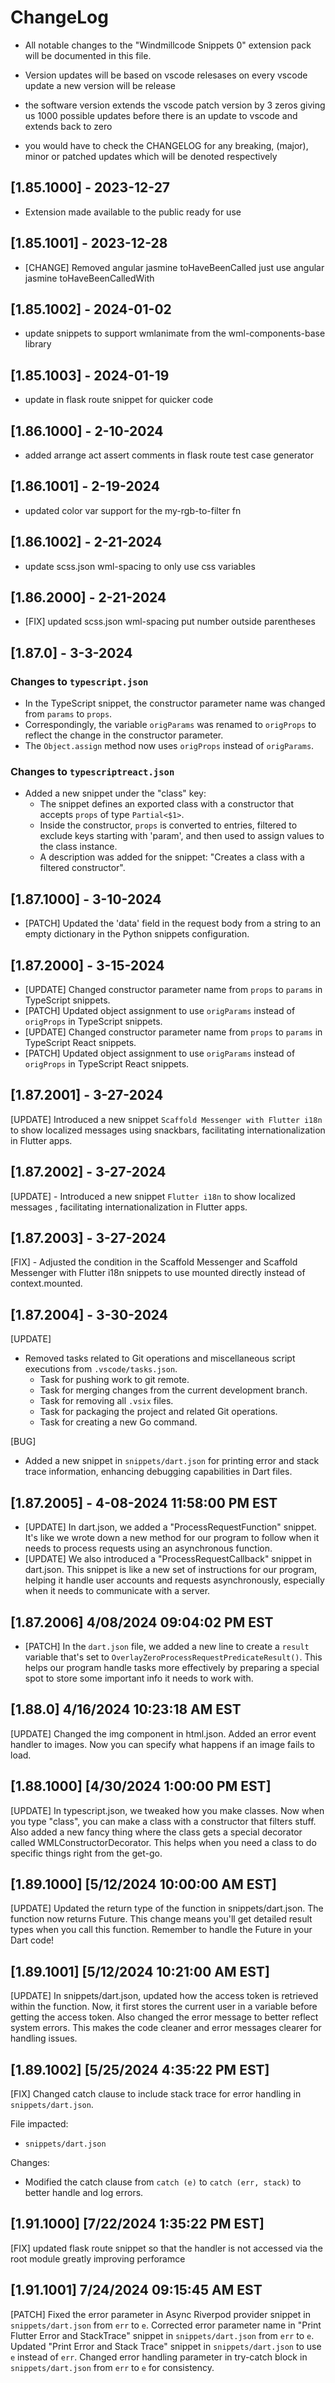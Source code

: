 # ChangeLog

* All notable changes to the "Windmillcode Snippets 0" extension pack will be documented in this file.

* Version updates will be based on vscode relesases
on every vscode update a new version will be release

* the software version extends the vscode patch version by 3 zeros giving us
1000 possible updates before there is an update to vscode and extends back to zero

* you would have to check the CHANGELOG for any breaking, (major), minor or patched updates which will be denoted respectively



## [1.85.1000] - 2023-12-27
* Extension made available to the public ready for use

## [1.85.1001] - 2023-12-28
* [CHANGE] Removed angular jasmine toHaveBeenCalled just use angular jasmine toHaveBeenCalledWith

## [1.85.1002] - 2024-01-02
* update snippets to support wmlanimate from the wml-components-base library


## [1.85.1003] - 2024-01-19
* update in flask route snippet for quicker code

## [1.86.1000] - 2-10-2024
* added arrange act assert comments in flask route test case generator

## [1.86.1001] - 2-19-2024
* updated color var support for the my-rgb-to-filter fn

## [1.86.1002] - 2-21-2024
* update scss.json wml-spacing to only use css variables

## [1.86.2000] - 2-21-2024
* [FIX] updated scss.json wml-spacing put number outside parentheses

## [1.87.0]  - 3-3-2024

### Changes to `typescript.json`
- In the TypeScript snippet, the constructor parameter name was changed from `params` to `props`.
- Correspondingly, the variable `origParams` was renamed to `origProps` to reflect the change in the constructor parameter.
- The `Object.assign` method now uses `origProps` instead of `origParams`.

### Changes to `typescriptreact.json`
- Added a new snippet under the "class" key:
  - The snippet defines an exported class with a constructor that accepts `props` of type `Partial<$1>`.
  - Inside the constructor, `props` is converted to entries, filtered to exclude keys starting with 'param', and then used to assign values to the class instance.
  - A description was added for the snippet: "Creates a class with a filtered constructor".


## [1.87.1000] - 3-10-2024
* [PATCH] Updated the 'data' field in the request body from a string to an empty dictionary in the Python snippets configuration.

## [1.87.2000] - 3-15-2024

* [UPDATE] Changed constructor parameter name from `props` to `params` in TypeScript snippets.
* [PATCH] Updated object assignment to use `origParams` instead of `origProps` in TypeScript snippets.
* [UPDATE] Changed constructor parameter name from `props` to `params` in TypeScript React snippets.
* [PATCH] Updated object assignment to use `origParams` instead of `origProps` in TypeScript React snippets.

## [1.87.2001] - 3-27-2024

[UPDATE] Introduced a new snippet `Scaffold Messenger with Flutter i18n` to show localized messages using snackbars, facilitating internationalization in Flutter apps.

## [1.87.2002] - 3-27-2024
[UPDATE] - Introduced a new snippet `Flutter i18n` to show localized messages , facilitating internationalization in Flutter apps.

## [1.87.2003] - 3-27-2024

[FIX] - Adjusted the condition in the Scaffold Messenger and Scaffold Messenger with Flutter i18n snippets to use mounted directly instead of context.mounted.

## [1.87.2004] - 3-30-2024
[UPDATE]

- Removed tasks related to Git operations and miscellaneous script executions from `.vscode/tasks.json`.
  - Task for pushing work to git remote.
  - Task for merging changes from the current development branch.
  - Task for removing all `.vsix` files.
  - Task for packaging the project and related Git operations.
  - Task for creating a new Go command.

[BUG]

- Added a new snippet in `snippets/dart.json` for printing error and stack trace information, enhancing debugging capabilities in Dart files.

## [1.87.2005] - 4-08-2024 11:58:00 PM EST
- [UPDATE] In dart.json, we added a "ProcessRequestFunction" snippet. It's like we wrote down a new method for our program to follow when it needs to process requests using an asynchronous function.
- [UPDATE] We also introduced a "ProcessRequestCallback" snippet in dart.json. This snippet is like a new set of instructions for our program, helping it handle user accounts and requests asynchronously, especially when it needs to communicate with a server.

## [1.87.2006] 4/08/2024 09:04:02 PM EST

- [PATCH] In the `dart.json` file, we added a new line to create a `result` variable that's set to `OverlayZeroProcessRequestPredicateResult()`. This helps our program handle tasks more effectively by preparing a special spot to store some important info it needs to work with.

## [1.88.0] 4/16/2024 10:23:18 AM EST

[UPDATE] Changed the img component in html.json. Added an error event handler to images. Now you can specify what happens if an image fails to load.

## [1.88.1000] [4/30/2024 1:00:00 PM EST]
[UPDATE] In typescript.json, we tweaked how you make classes. Now when you type "class", you can make a class with a constructor that filters stuff. Also added a new fancy thing where the class gets a special decorator called WMLConstructorDecorator. This helps when you need a class to do specific things right from the get-go.

## [1.89.1000]  [5/12/2024 10:00:00 AM EST]
[UPDATE] Updated the return type of the function in snippets/dart.json. The function now returns Future<OverlayZeroProcessRequestPredicateResult>. This change means you'll get detailed result types when you call this function. Remember to handle the Future in your Dart code!

## [1.89.1001]  [5/12/2024 10:21:00 AM EST]
[UPDATE] In snippets/dart.json, updated how the access token is retrieved within the function. Now, it first stores the current user in a variable before getting the access token. Also changed the error message to better reflect system errors. This makes the code cleaner and error messages clearer for handling issues.


## [1.89.1002]  [5/25/2024 4:35:22 PM EST]

[FIX] Changed catch clause to include stack trace for error handling in `snippets/dart.json`.

File impacted:
- `snippets/dart.json`

Changes:
- Modified the catch clause from `catch (e)` to `catch (err, stack)` to better handle and log errors.


## [1.91.1000] [7/22/2024 1:35:22 PM EST]

[FIX]
updated flask route snippet so that the handler is not accessed via the root module greatly improving perforamce


## [1.91.1001] 7/24/2024 09:15:45 AM EST

[PATCH] Fixed the error parameter in Async Riverpod provider snippet in `snippets/dart.json` from `err` to `e`.
 Corrected error parameter name in "Print Flutter Error and StackTrace" snippet in `snippets/dart.json` from `err` to `e`.
 Updated "Print Error and Stack Trace" snippet in `snippets/dart.json` to use `e` instead of `err`.
Changed error handling parameter in try-catch block in `snippets/dart.json` from `err` to `e` for consistency.

